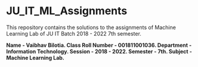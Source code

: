 # JU_IT_ML_Assignments
This repository contains the solutions to the assignments of Machine Learning Lab of JU IT Batch 2018 - 2022 7th semester.

**Name - Vaibhav Bilotia.
Class Roll Number - 001811001036.
Department - Information Technology.
Session - 2018 - 2022.
Semester - 7th.
Subject - Machine Learning Lab.**
